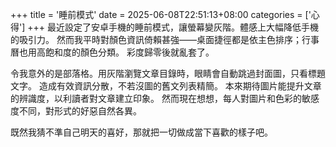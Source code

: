 +++
title = '睡前模式'
date = 2025-06-08T22:51:13+08:00
categories = ['心得']
+++
最近設定了安卓手機的睡前模式，讓螢幕變灰階。體感上大幅降低手機的吸引力。
然而我平時對顏色資訊倚賴甚強——桌面捷徑都是依主色排序；行事曆也用高飽和度的顏色分類。
彩度歸零後就亂套了。

令我意外的是部落格。用灰階瀏覽文章目錄時，眼睛會自動跳過封面圖，只看標題文字。
造成有效資訊分散，不若沒圖的舊文列表精簡。
本來期待圖片能提升文章的辨識度，以利讀者對文章建立印象。
然而現在想想，每人對圖片和色彩的敏感度不同，對形式的好惡自然各異。

既然我猜不準自己明天的喜好，那就把一切做成當下喜歡的樣子吧。
